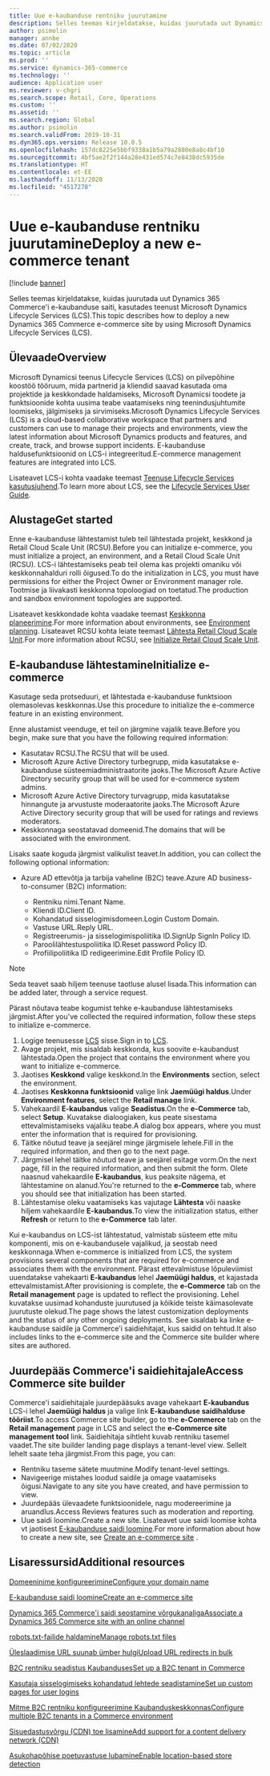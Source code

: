 ```yaml
---
title: Uue e-kaubanduse rentniku juurutamine
description: Selles teemas kirjeldatakse, kuidas juurutada uut Dynamics 365 Commerce'i e-kaubanduse saiti, kasutades teenust Microsoft Dynamics Lifecycle Services (LCS).
author: psimolin
manager: annbe
ms.date: 07/02/2020
ms.topic: article
ms.prod: ''
ms.service: dynamics-365-commerce
ms.technology: ''
audience: Application user
ms.reviewer: v-chgri
ms.search.scope: Retail, Core, Operations
ms.custom: ''
ms.assetid: ''
ms.search.region: Global
ms.author: psimolin
ms.search.validFrom: 2019-10-31
ms.dyn365.ops.version: Release 10.0.5
ms.openlocfilehash: 157dc8225e5bbf9338a1b5a79a2880e8a8c4bf10
ms.sourcegitcommit: 4bf5ae2f2f144a28e431ed574c7e8438dc5935de
ms.translationtype: HT
ms.contentlocale: et-EE
ms.lasthandoff: 11/13/2020
ms.locfileid: "4517278"
---
```

# <a name="deploy-a-new-e-commerce-tenant"></a><span data-ttu-id="2a450-103">Uue e-kaubanduse rentniku juurutamine</span><span class="sxs-lookup"><span data-stu-id="2a450-103">Deploy a new e-commerce tenant</span></span>


[!include [banner](includes/banner.md)]

<span data-ttu-id="2a450-104">Selles teemas kirjeldatakse, kuidas juurutada uut Dynamics 365 Commerce'i e-kaubanduse saiti, kasutades teenust Microsoft Dynamics Lifecycle Services (LCS).</span><span class="sxs-lookup"><span data-stu-id="2a450-104">This topic describes how to deploy a new Dynamics 365 Commerce e-commerce site by using Microsoft Dynamics Lifecycle Services (LCS).</span></span>

## <a name="overview"></a><span data-ttu-id="2a450-105">Ülevaade</span><span class="sxs-lookup"><span data-stu-id="2a450-105">Overview</span></span>

<span data-ttu-id="2a450-106">Microsoft Dynamicsi teenus Lifecycle Services (LCS) on pilvepõhine koostöö tööruum, mida partnerid ja kliendid saavad kasutada oma projektide ja keskkondade haldamiseks, Microsoft Dynamicsi toodete ja funktsioonide kohta uusima teabe vaatamiseks ning teenindusjuhtumite loomiseks, jälgimiseks ja sirvimiseks.</span><span class="sxs-lookup"><span data-stu-id="2a450-106">Microsoft Dynamics Lifecycle Services (LCS) is a cloud-based collaborative workspace that partners and customers can use to manage their projects and environments, view the latest information about Microsoft Dynamics products and features, and create, track, and browse support incidents.</span></span> <span data-ttu-id="2a450-107">E-kaubanduse haldusefunktsioonid on LCS-i integreeritud.</span><span class="sxs-lookup"><span data-stu-id="2a450-107">E-commerce management features are integrated into LCS.</span></span>

<span data-ttu-id="2a450-108">Lisateavet LCS-i kohta vaadake teemast [Teenuse Lifecycle Services kasutusjuhend](https://docs.microsoft.com/dynamics365/unified-operations/dev-itpro/lifecycle-services/lcs-user-guide).</span><span class="sxs-lookup"><span data-stu-id="2a450-108">To learn more about LCS, see the [Lifecycle Services User Guide](https://docs.microsoft.com/dynamics365/unified-operations/dev-itpro/lifecycle-services/lcs-user-guide).</span></span>
    
## <a name="get-started"></a><span data-ttu-id="2a450-109">Alustage</span><span class="sxs-lookup"><span data-stu-id="2a450-109">Get started</span></span>

<span data-ttu-id="2a450-110">Enne e-kaubanduse lähtestamist tuleb teil lähtestada projekt, keskkond ja Retail Cloud Scale Unit (RCSU).</span><span class="sxs-lookup"><span data-stu-id="2a450-110">Before you can initialize e-commerce, you must initialize a project, an environment, and a Retail Cloud Scale Unit (RCSU).</span></span> <span data-ttu-id="2a450-111">LCS-i lähtestamiseks peab teil olema kas projekti omaniku või keskkonnahalduri rolli õigused.</span><span class="sxs-lookup"><span data-stu-id="2a450-111">To do the initialization in LCS, you must have permissions for either the Project Owner or Environment manager role.</span></span> <span data-ttu-id="2a450-112">Tootmise ja liivakasti keskkonna topoloogiad on toetatud.</span><span class="sxs-lookup"><span data-stu-id="2a450-112">The production and sandbox environment topologies are supported.</span></span>

<span data-ttu-id="2a450-113">Lisateavet keskkondade kohta vaadake teemast [Keskkonna planeerimine](https://docs.microsoft.com/dynamics365/unified-operations/fin-and-ops/imp-lifecycle/environment-planning).</span><span class="sxs-lookup"><span data-stu-id="2a450-113">For more information about environments, see [Environment planning](https://docs.microsoft.com/dynamics365/unified-operations/fin-and-ops/imp-lifecycle/environment-planning).</span></span> <span data-ttu-id="2a450-114">Lisateavet RCSU kohta leiate teemast [Lähtesta Retail Cloud Scale Unit](https://docs.microsoft.com/dynamics365/unified-operations/dev-itpro/deployment/initialize-retail-channels).</span><span class="sxs-lookup"><span data-stu-id="2a450-114">For more information about RCSU, see [Initialize Retail Cloud Scale Unit](https://docs.microsoft.com/dynamics365/unified-operations/dev-itpro/deployment/initialize-retail-channels).</span></span>

## <a name="initialize-e-commerce"></a><span data-ttu-id="2a450-115">E-kaubanduse lähtestamine</span><span class="sxs-lookup"><span data-stu-id="2a450-115">Initialize e-commerce</span></span>

<span data-ttu-id="2a450-116">Kasutage seda protseduuri, et lähtestada e-kaubanduse funktsioon olemasolevas keskkonnas.</span><span class="sxs-lookup"><span data-stu-id="2a450-116">Use this procedure to initialize the e-commerce feature in an existing environment.</span></span>

<span data-ttu-id="2a450-117">Enne alustamist veenduge, et teil on järgmine vajalik teave.</span><span class="sxs-lookup"><span data-stu-id="2a450-117">Before you begin, make sure that you have the following required information:</span></span>

- <span data-ttu-id="2a450-118">Kasutatav RCSU.</span><span class="sxs-lookup"><span data-stu-id="2a450-118">The RCSU that will be used.</span></span>
- <span data-ttu-id="2a450-119">Microsoft Azure Active Directory turbegrupp, mida kasutatakse e-kaubanduse süsteemiadministraatorite jaoks.</span><span class="sxs-lookup"><span data-stu-id="2a450-119">The Microsoft Azure Active Directory security group that will be used for e-commerce system admins.</span></span>
- <span data-ttu-id="2a450-120">Microsoft Azure Active Directory turvagrupp, mida kasutatakse hinnangute ja arvustuste moderaatorite jaoks.</span><span class="sxs-lookup"><span data-stu-id="2a450-120">The Microsoft Azure Active Directory security group that will be used for ratings and reviews moderators.</span></span>
- <span data-ttu-id="2a450-121">Keskkonnaga seostatavad domeenid.</span><span class="sxs-lookup"><span data-stu-id="2a450-121">The domains that will be associated with the environment.</span></span>

<span data-ttu-id="2a450-122">Lisaks saate koguda järgmist valikulist teavet.</span><span class="sxs-lookup"><span data-stu-id="2a450-122">In addition, you can collect the following optional information:</span></span>

- <span data-ttu-id="2a450-123">Azure AD ettevõtja ja tarbija vaheline (B2C) teave.</span><span class="sxs-lookup"><span data-stu-id="2a450-123">Azure AD business-to-consumer (B2C) information:</span></span>

    - <span data-ttu-id="2a450-124">Rentniku nimi.</span><span class="sxs-lookup"><span data-stu-id="2a450-124">Tenant Name.</span></span>
    - <span data-ttu-id="2a450-125">Kliendi ID.</span><span class="sxs-lookup"><span data-stu-id="2a450-125">Client ID.</span></span>
    - <span data-ttu-id="2a450-126">Kohandatud sisselogimisdomeen.</span><span class="sxs-lookup"><span data-stu-id="2a450-126">Login Custom Domain.</span></span>
    - <span data-ttu-id="2a450-127">Vastuse URL.</span><span class="sxs-lookup"><span data-stu-id="2a450-127">Reply URL.</span></span>
    - <span data-ttu-id="2a450-128">Registreerumis- ja sisselogimispoliitika ID.</span><span class="sxs-lookup"><span data-stu-id="2a450-128">SignUp SignIn Policy ID.</span></span>
    - <span data-ttu-id="2a450-129">Paroolilähtestuspoliitika ID.</span><span class="sxs-lookup"><span data-stu-id="2a450-129">Reset password Policy ID.</span></span>
    - <span data-ttu-id="2a450-130">Profiilipoliitika ID redigeerimine.</span><span class="sxs-lookup"><span data-stu-id="2a450-130">Edit Profile Policy ID.</span></span>

> [!NOTE]
> <span data-ttu-id="2a450-131">Seda teavet saab hiljem teenuse taotluse alusel lisada.</span><span class="sxs-lookup"><span data-stu-id="2a450-131">This information can be added later, through a service request.</span></span>

<span data-ttu-id="2a450-132">Pärast nõutava teabe kogumist tehke e-kaubanduse lähtestamiseks järgmist.</span><span class="sxs-lookup"><span data-stu-id="2a450-132">After you've collected the required information, follow these steps to initialize e-commerce.</span></span>

1. <span data-ttu-id="2a450-133">Logige teenusesse [LCS](https://lcs.dynamics.com) sisse.</span><span class="sxs-lookup"><span data-stu-id="2a450-133">Sign in to [LCS](https://lcs.dynamics.com).</span></span>
1. <span data-ttu-id="2a450-134">Avage projekt, mis sisaldab keskkonda, kus soovite e-kaubandust lähtestada.</span><span class="sxs-lookup"><span data-stu-id="2a450-134">Open the project that contains the environment where you want to initialize e-commerce.</span></span>
1. <span data-ttu-id="2a450-135">Jaotises **Keskkond** valige keskkond.</span><span class="sxs-lookup"><span data-stu-id="2a450-135">In the **Environments** section, select the environment.</span></span>
1. <span data-ttu-id="2a450-136">Jaotises **Keskkonna funktsioonid** valige link **Jaemüügi haldus**.</span><span class="sxs-lookup"><span data-stu-id="2a450-136">Under **Environment features**, select the **Retail manage** link.</span></span>
1. <span data-ttu-id="2a450-137">Vahekaardil **E-kaubandus** valige **Seadistus**.</span><span class="sxs-lookup"><span data-stu-id="2a450-137">On the **e-Commerce** tab, select **Setup**.</span></span> <span data-ttu-id="2a450-138">Kuvatakse dialoogiaken, kus peate sisestama ettevalmistamiseks vajaliku teabe.</span><span class="sxs-lookup"><span data-stu-id="2a450-138">A dialog box appears, where you must enter the information that is required for provisioning.</span></span>
1. <span data-ttu-id="2a450-139">Täitke nõutud teave ja seejärel minge järgmisele lehele.</span><span class="sxs-lookup"><span data-stu-id="2a450-139">Fill in the required information, and then go to the next page.</span></span>
1. <span data-ttu-id="2a450-140">Järgmisel lehel täitke nõutud teave ja seejärel esitage vorm.</span><span class="sxs-lookup"><span data-stu-id="2a450-140">On the next page, fill in the required information, and then submit the form.</span></span> <span data-ttu-id="2a450-141">Olete naasnud vahekaardile **E-kaubandus**, kus peaksite nägema, et lähtestamine on alanud.</span><span class="sxs-lookup"><span data-stu-id="2a450-141">You're returned to the **e-Commerce** tab, where you should see that initialization has been started.</span></span>
1. <span data-ttu-id="2a450-142">Lähtestamise oleku vaatamiseks kas vajutage **Lähtesta** või naaske hiljem vahekaardile **E-kaubandus**.</span><span class="sxs-lookup"><span data-stu-id="2a450-142">To view the initialization status, either **Refresh** or return to the **e-Commerce** tab later.</span></span>
    
<span data-ttu-id="2a450-143">Kui e-kaubandus on LCS-ist lähtestatud, valmistab süsteem ette mitu komponenti, mis on e-kaubandusele vajalikud, ja seostab need keskkonnaga.</span><span class="sxs-lookup"><span data-stu-id="2a450-143">When e-commerce is initialized from LCS, the system provisions several components that are required for e-commerce and associates them with the environment.</span></span> <span data-ttu-id="2a450-144">Pärast ettevalmistuse lõpuleviimist uuendatakse vahekaarti **E-kaubandus** lehel **Jaemüügi haldus**, et kajastada ettevalmistamist.</span><span class="sxs-lookup"><span data-stu-id="2a450-144">After provisioning is complete, the **e-Commerce** tab on the **Retail management** page is updated to reflect the provisioning.</span></span> <span data-ttu-id="2a450-145">Lehel kuvatakse uusimad kohanduste juurutused ja kõikide teiste käimasolevate juurutuste olekud.</span><span class="sxs-lookup"><span data-stu-id="2a450-145">The page shows the latest customization deployments and the status of any other ongoing deployments.</span></span> <span data-ttu-id="2a450-146">See sisaldab ka linke e-kaubanduse saidile ja Commerce'i saidiehitajat, kus saidid on tehtud.</span><span class="sxs-lookup"><span data-stu-id="2a450-146">It also includes links to the e-commerce site and the Commerce site builder where sites are authored.</span></span>

## <a name="access-commerce-site-builder"></a><span data-ttu-id="2a450-147">Juurdepääs Commerce'i saidiehitajale</span><span class="sxs-lookup"><span data-stu-id="2a450-147">Access Commerce site builder</span></span>

<span data-ttu-id="2a450-148">Commerce'i saidiehitajale juurdepääsuks avage vahekaart **E-kaubandus** LCS-i lehel **Jaemüügi haldus** ja valige link **E-kaubanduse saidihalduse tööriist**.</span><span class="sxs-lookup"><span data-stu-id="2a450-148">To access Commerce site builder, go to the **e-Commerce** tab on the **Retail management** page in LCS and select the **e-Commerce site management tool** link.</span></span> <span data-ttu-id="2a450-149">Saidiehitaja sihtleht kuvab rentniku tasemel vaadet.</span><span class="sxs-lookup"><span data-stu-id="2a450-149">The site builder landing page displays a tenant-level view.</span></span> <span data-ttu-id="2a450-150">Sellelt lehelt saate teha järgmist.</span><span class="sxs-lookup"><span data-stu-id="2a450-150">From this page, you can:</span></span>

- <span data-ttu-id="2a450-151">Rentniku taseme sätete muutmine.</span><span class="sxs-lookup"><span data-stu-id="2a450-151">Modify tenant-level settings.</span></span>
- <span data-ttu-id="2a450-152">Navigeerige mistahes loodud saidile ja omage vaatamiseks õigusi.</span><span class="sxs-lookup"><span data-stu-id="2a450-152">Navigate to any site you have created, and have permission to view.</span></span> 
- <span data-ttu-id="2a450-153">Juurdepääs ülevaadete funktsioonidele, nagu modereerimine ja aruandlus.</span><span class="sxs-lookup"><span data-stu-id="2a450-153">Access Reviews features such as moderation and reporting.</span></span>
- <span data-ttu-id="2a450-154">Uue saidi loomine.</span><span class="sxs-lookup"><span data-stu-id="2a450-154">Create a new site.</span></span> <span data-ttu-id="2a450-155">Lisateavet uue saidi loomise kohta vt jaotisest [E-kaubanduse saidi loomine](create-ecommerce-site.md).</span><span class="sxs-lookup"><span data-stu-id="2a450-155">For more information about how to create a new site, see [Create an e-commerce site](create-ecommerce-site.md) .</span></span> 

## <a name="additional-resources"></a><span data-ttu-id="2a450-156">Lisaressursid</span><span class="sxs-lookup"><span data-stu-id="2a450-156">Additional resources</span></span>

[<span data-ttu-id="2a450-157">Domeeninime konfigureerimine</span><span class="sxs-lookup"><span data-stu-id="2a450-157">Configure your domain name</span></span>](configure-your-domain-name.md)

[<span data-ttu-id="2a450-158">E-kaubanduse saidi loomine</span><span class="sxs-lookup"><span data-stu-id="2a450-158">Create an e-commerce site</span></span>](create-ecommerce-site.md)

[<span data-ttu-id="2a450-159">Dynamics 365 Commerce'i saidi seostamine võrgukanaliga</span><span class="sxs-lookup"><span data-stu-id="2a450-159">Associate a Dynamics 365 Commerce site with an online channel</span></span>](associate-site-online-store.md)

[<span data-ttu-id="2a450-160">robots.txt-failide haldamine</span><span class="sxs-lookup"><span data-stu-id="2a450-160">Manage robots.txt files</span></span>](manage-robots-txt-files.md)

[<span data-ttu-id="2a450-161">Üleslaadimise URL suunab ümber hulgi</span><span class="sxs-lookup"><span data-stu-id="2a450-161">Upload URL redirects in bulk</span></span>](upload-bulk-redirects.md)

[<span data-ttu-id="2a450-162">B2C rentniku seadistus Kaubanduses</span><span class="sxs-lookup"><span data-stu-id="2a450-162">Set up a B2C tenant in Commerce</span></span>](set-up-B2C-tenant.md)

[<span data-ttu-id="2a450-163">Kasutaja sisselogimiseks kohandatud lehtede seadistamine</span><span class="sxs-lookup"><span data-stu-id="2a450-163">Set up custom pages for user logins</span></span>](custom-pages-user-logins.md)

[<span data-ttu-id="2a450-164">Mitme B2C rentniku konfigureerimine Kaubanduskeskkonnas</span><span class="sxs-lookup"><span data-stu-id="2a450-164">Configure multiple B2C tenants in a Commerce environment</span></span>](configure-multi-B2C-tenants.md)

[<span data-ttu-id="2a450-165">Sisuedastusvõrgu (CDN) toe lisamine</span><span class="sxs-lookup"><span data-stu-id="2a450-165">Add support for a content delivery network (CDN)</span></span>](add-cdn-support.md)

[<span data-ttu-id="2a450-166">Asukohapõhise poetuvastuse lubamine</span><span class="sxs-lookup"><span data-stu-id="2a450-166">Enable location-based store detection</span></span>](enable-store-detection.md)
